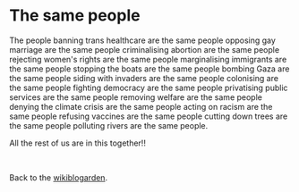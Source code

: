 # The same people

The people banning trans healthcare are the same people opposing gay marriage are the same people criminalising abortion are the same people rejecting women's rights are the same people marginalising immigrants are the same people stopping the boats are the same people bombing Gaza are the same people siding with invaders are the same people colonising are the same people fighting democracy are the same people privatising public services are the same people removing welfare are the same people denying the climate crisis are the same people acting on racism are the same people refusing vaccines are the same people cutting down trees are the same people polluting rivers are the same people.

All the rest of us are in this together!!

<br>

Back to the [wikiblogarden](/wikiblogarden).
